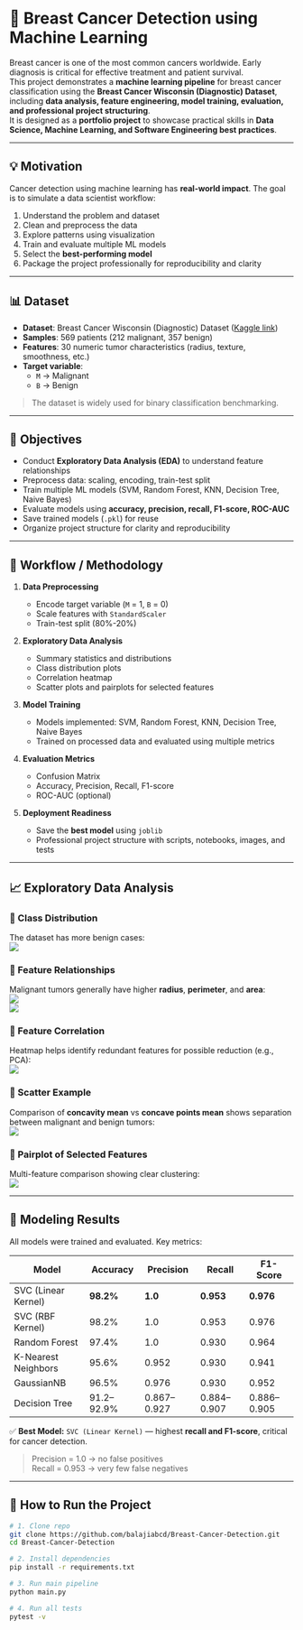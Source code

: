 # 🧬 Breast Cancer Detection using Machine Learning

Breast cancer is one of the most common cancers worldwide. Early diagnosis is critical for effective treatment and patient survival.  
This project demonstrates a **machine learning pipeline** for breast cancer classification using the **Breast Cancer Wisconsin (Diagnostic) Dataset**, including **data analysis, feature engineering, model training, evaluation, and professional project structuring**.  
It is designed as a **portfolio project** to showcase practical skills in **Data Science, Machine Learning, and Software Engineering best practices**.

---

## 💡 Motivation

Cancer detection using machine learning has **real-world impact**. The goal is to simulate a data scientist workflow:

1. Understand the problem and dataset  
2. Clean and preprocess the data  
3. Explore patterns using visualization  
4. Train and evaluate multiple ML models  
5. Select the **best-performing model**  
6. Package the project professionally for reproducibility and clarity  

---

## 📊 Dataset

- **Dataset**: Breast Cancer Wisconsin (Diagnostic) Dataset ([Kaggle link](https://www.kaggle.com/datasets/yasserh/breast-cancer-dataset?select=breast-cancer.csv))  
- **Samples**: 569 patients (212 malignant, 357 benign)  
- **Features**: 30 numeric tumor characteristics (radius, texture, smoothness, etc.)  
- **Target variable**:  
  - `M` → Malignant  
  - `B` → Benign  

> The dataset is widely used for binary classification benchmarking.

---

## 🎯 Objectives

- Conduct **Exploratory Data Analysis (EDA)** to understand feature relationships  
- Preprocess data: scaling, encoding, train-test split  
- Train multiple ML models (SVM, Random Forest, KNN, Decision Tree, Naive Bayes)  
- Evaluate models using **accuracy, precision, recall, F1-score, ROC-AUC**  
- Save trained models (`.pkl`) for reuse  
- Organize project structure for clarity and reproducibility  

---

## 🔬 Workflow / Methodology

1. **Data Preprocessing**  
   - Encode target variable (`M` = 1, `B` = 0)  
   - Scale features with `StandardScaler`  
   - Train-test split (80%-20%)  

2. **Exploratory Data Analysis**  
   - Summary statistics and distributions  
   - Class distribution plots  
   - Correlation heatmap  
   - Scatter plots and pairplots for selected features  

3. **Model Training**  
   - Models implemented: SVM, Random Forest, KNN, Decision Tree, Naive Bayes  
   - Trained on processed data and evaluated using multiple metrics  

4. **Evaluation Metrics**  
   - Confusion Matrix  
   - Accuracy, Precision, Recall, F1-score  
   - ROC-AUC (optional)  

5. **Deployment Readiness**  
   - Save the **best model** using `joblib`  
   - Professional project structure with scripts, notebooks, images, and tests  

---

## 📈 Exploratory Data Analysis

### 🔹 Class Distribution
The dataset has more benign cases:  
![](images/class_distribution.png)  

### 🔹 Feature Relationships
Malignant tumors generally have higher **radius**, **perimeter**, and **area**:  
![](images/radius_mean_boxplot.png)  
![](images/texture_mean_boxplot.png)  

### 🔹 Feature Correlation
Heatmap helps identify redundant features for possible reduction (e.g., PCA):  
![](images/correlation_heatmap.png)  

### 🔹 Scatter Example
Comparison of **concavity mean** vs **concave points mean** shows separation between malignant and benign tumors:  
![](images/concavity_scatter.png)  

### 🔹 Pairplot of Selected Features
Multi-feature comparison showing clear clustering:  
![](images/pairplot_selected_features.png)  

---

## 🤖 Modeling Results

All models were trained and evaluated. Key metrics:

| Model                | Accuracy | Precision | Recall | F1-Score |
|----------------------|---------|-----------|--------|----------|
| SVC (Linear Kernel)  | **98.2%** | **1.0**   | **0.953** | **0.976** |
| SVC (RBF Kernel)     | 98.2%   | 1.0       | 0.953  | 0.976    |
| Random Forest        | 97.4%   | 1.0       | 0.930  | 0.964    |
| K-Nearest Neighbors  | 95.6%   | 0.952     | 0.930  | 0.941    |
| GaussianNB           | 96.5%   | 0.976     | 0.930  | 0.952    |
| Decision Tree        | 91.2–92.9% | 0.867–0.927 | 0.884–0.907 | 0.886–0.905 |

✅ **Best Model:** `SVC (Linear Kernel)` — highest **recall and F1-score**, critical for cancer detection.  

> Precision = 1.0 → no false positives  
> Recall = 0.953 → very few false negatives  

---

## 🚀 How to Run the Project

```bash
# 1. Clone repo
git clone https://github.com/balajiabcd/Breast-Cancer-Detection.git
cd Breast-Cancer-Detection

# 2. Install dependencies
pip install -r requirements.txt

# 3. Run main pipeline
python main.py

# 4. Run all tests
pytest -v

